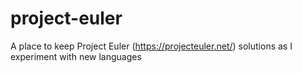 # project-euler
A place to keep Project Euler (https://projecteuler.net/) solutions as I experiment with new languages 
